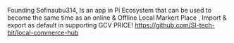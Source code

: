
Founding Sofinaubu314, Is an app in Pi Ecosystem that can be used to become the same time as an online & Offline Local Markert Place , Import & export as default in  supporting GCV PRICE! https://github.com/SI-tech-bit/local-commerce-hub
